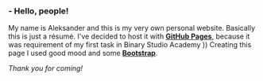 ### - Hello, people!
  My name is Aleksander and this is my very own personal website. Basically this is just a résumé.
  I've decided to host it with [**GitHub Pages**](https://pages.github.com/), because it was requirement of my first task in Binary Studio Academy ))
  Creating this page I used good mood and some [**Bootstrap**](https://getbootstrap.com/).

_Thank you for coming!_
